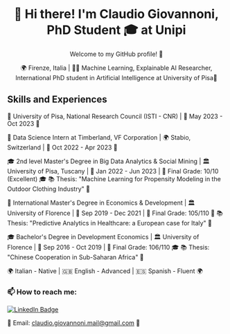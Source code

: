 <!-- Welcome Message -->
<h1 align="center">👋 Hi there! I'm Claudio Giovannoni, PhD Student 🎓 at Unipi </h1>
<p align="center">Welcome to my GitHub profile! 🚀</p>

<!-- Contact Information -->
<p align="center">
  🌍 Firenze, Italia | 👨‍💼 Machine Learning, Explainable AI Researcher, International PhD student in Artificial Intelligence at University of Pisa🤖
</p>

<!-- Skills and Experiences -->
<h2>Skills and Experiences</h2>

<p align="left">
  🌟 University of Pisa, National Research Council (ISTI - CNR) | 📆 May 2023 - Oct 2023 🌟
  
  🚀 Data Science Intern at Timberland, VF Corporation | 🌍 Stabio, Switzerland | 📆 Oct 2022 - Apr 2023 🚀
  
  🎓 2nd level Master's Degree in Big Data Analytics & Social Mining | 🏛️ University of Pisa, Tuscany | 📆 Jan 2022 - Jun 2023 | 🏅 Final Grade: 10/10 (Excellent) 🎓
  📚 Thesis: "Machine Learning for Propensity Modeling in the Outdoor Clothing Industry" 🌟
  
  📜 International Master's Degree in Economics & Development | 🏛️ University of Florence | 📆 Sep 2019 - Dec 2021 | 🏅 Final Grade: 105/110 📜
  📚 Thesis: "Predictive Analytics in Healthcare: a European case for Italy" 🌟
  
  🎓 Bachelor's Degree in Development Economics | 🏛️ University of Florence | 📆 Sep 2016 - Oct 2019 | 🏅 Final Grade: 106/110 🎓
  📚 Thesis: "Chinese Cooperation in Sub-Saharan Africa" 🌟
  
  🌍 Italian - Native | 🇬🇧 English - Advanced | 🇪🇸 Spanish - Fluent 🌍
</p>

<!-- How to Reach Me -->
<h3 align="left">📫 How to reach me:</h3>
<p align="left"> 
  
<!-- LinkedIn Badge -->
<a href="https://www.linkedin.com/in/cgiovannoni">
  <img src="https://img.shields.io/badge/LinkedIn-Connect-blue?style=for-the-badge&logo=linkedin" alt="LinkedIn Badge"> <br>
</a> 
  
📧 Email: claudio.giovannoni.mail@gmail.com 📩
</p>
